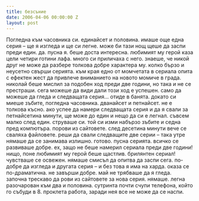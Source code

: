```yaml
---
title: безсъние
date: 2006-04-06 00:00:00 Z
layout: post
---
```


<span class="dropcap">П</span>огледна към часовника си. единайсет и половина. имаше още една серия – ще я изгледа и ще си легне. може би тази нощ щеше да заспи преди един. да. пусна я. беше доста интересна. любимият му герой каза цели четири готини лафа. много си приличаха с него. знаеше, че никой друг не може да разбере толкова добре характера му. колко бързо и неусетно свърши серията. към края едно от момчетата в сериала опита с ефектен жест да привлече вниманието на новото момиче в града. николай беше мислил за подобен ход преди две години, но така и не се престраши. сега можеше да види дали този ход е успешен. само да можеше да гледа и следващата серия… отиде в банята. докато си миеше зъбите, погледна часовника. дванайсет и петнайсет. не е толкова късно. ако успее да намери следващата серия и да я свали за петнайсетина минути, ще може до един и нещо да си е легнал. съвсем малко след един. струваше си. той си изми набързо зъбите и седна пред компютъра. порови из сайтовете. след десетина минути вече се сваляха файловете. реши да свали следващите две серии – така утре нямаше да се занимава излишно. готово. пусна серията. всичко се развиваше добре. ех, защо не беше намерил сериала преди две години! нищо, поне любимият му герой беше щастлив. брилянтен сериал! чувстваше се освежен. нямаше смисъл да опитва да заспи сега. по-добре да изгледа и другата серия – и без това я има на харда. оказа се по-драматична. не завърши добре. май не трябваше да я гледа. започна трескаво да рови из сайтовете за нова серия. нямаше. легна разочарован към два и половина. сутринта почти счупи телефона, който го събуди в 8. проклета работа, заради нея все не може да се наспи.